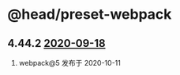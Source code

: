 @head/preset-webpack
==

4.44.2 [2020-09-18](https://github.com/webpack/webpack/releases?page=15)
--

1. webpack@5 发布于 2020-10-11
